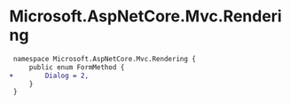 # Microsoft.AspNetCore.Mvc.Rendering

``` diff
 namespace Microsoft.AspNetCore.Mvc.Rendering {
     public enum FormMethod {
+        Dialog = 2,
     }
 }
```

